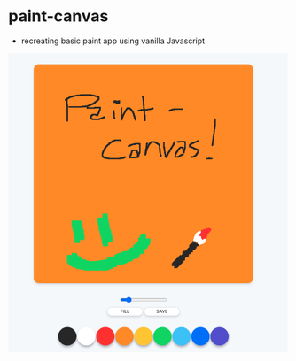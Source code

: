 # paint-canvas

- recreating basic paint app using vanilla Javascript

<img src="./images/screenshot.png">